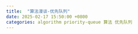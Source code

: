 ```yaml
---
title:  "算法漫谈-优先队列"
date: 2025-02-17 15:50:00 +0800
categories: algorithm priority-queue 算法 优先队列
---
```


